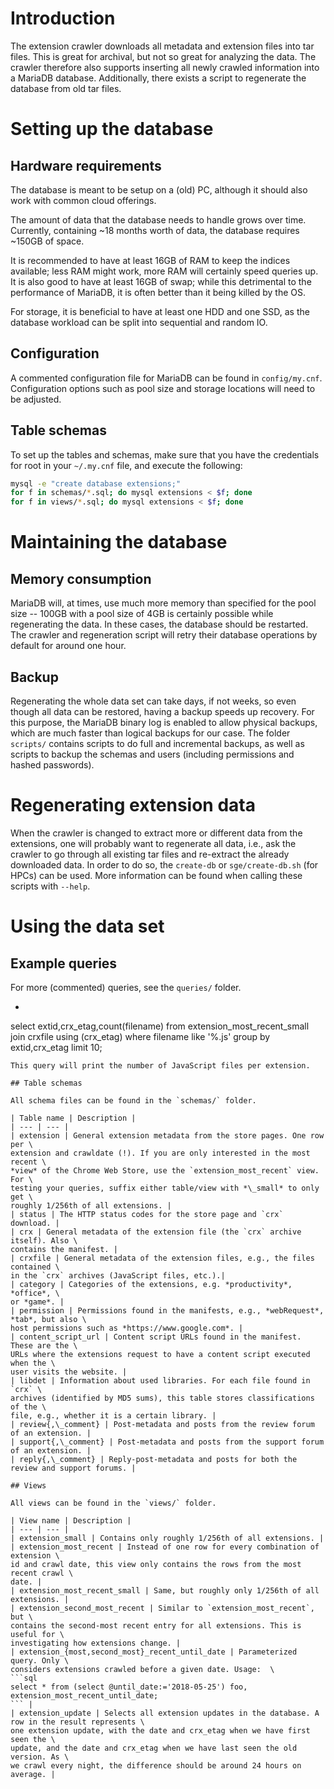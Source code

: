 # Introduction

The extension crawler downloads all metadata and extension files into tar files.
This is great for archival, but not so great for analyzing the data. The crawler
therefore also supports inserting all newly crawled information into a MariaDB
database.  Additionally, there exists a script to regenerate the database from
old tar files.


# Setting up the database

## Hardware requirements

The database is meant to be setup on a (old) PC, although it should also work
with common cloud offerings.

The amount of data that the database needs to handle grows over time. Currently,
containing ~18 months worth of data, the database requires ~150GB of space.

It is recommended to have at least 16GB of RAM to keep the indices available;
less RAM might work, more RAM will certainly speed queries up. It is also good
to have at least 16GB of swap; while this detrimental to the performance of
MariaDB, it is often better than it being killed by the OS.

For storage, it is beneficial to have at least one HDD and one SSD, as the
database workload can be split into sequential and random IO.


## Configuration

A commented configuration file for MariaDB can be found in `config/my.cnf`.
Configuration options such as pool size and storage locations will need to be
adjusted.

## Table schemas

To set up the tables and schemas, make sure that you have the credentials for
root in your `~/.my.cnf` file, and execute the following:
```bash
mysql -e "create database extensions;"
for f in schemas/*.sql; do mysql extensions < $f; done
for f in views/*.sql; do mysql extensions < $f; done
```

# Maintaining the database

## Memory consumption

MariaDB will, at times, use much more memory than specified for the pool size --
100GB with a pool size of 4GB is certainly possible while regenerating the data.
In these cases, the database should be restarted. The crawler and regeneration
script will retry their database operations by default for around one hour.

## Backup

Regenerating the whole data set can take days, if not weeks, so even though all
data can be restored, having a backup speeds up recovery. For this purpose, the
MariaDB binary log is enabled to allow physical backups, which are much faster
than logical backups for our case. The folder `scripts/` contains scripts to do
full and incremental backups, as well as scripts to backup the schemas and users
(including permissions and hashed passwords).

# Regenerating extension data

When the crawler is changed to extract more or different data from the
extensions, one will probably want to regenerate all data, i.e., ask the crawler
to go through all existing tar files and re-extract the already downloaded data.
In order to do so, the `create-db` or `sge/create-db.sh` (for HPCs) can be used.
More information can be found when calling these scripts with `--help`.

# Using the data set

## Example queries

For more (commented) queries, see the `queries/` folder.

- ```sql
select extid,crx_etag,count(filename) from extension_most_recent_small join crxfile using (crx_etag) where filename like '%.js' group by extid,crx_etag limit 10;
```
This query will print the number of JavaScript files per extension.

## Table schemas

All schema files can be found in the `schemas/` folder.

| Table name | Description |
| --- | --- |
| extension | General extension metadata from the store pages. One row per \
extension and crawldate (!). If you are only interested in the most recent \
*view* of the Chrome Web Store, use the `extension_most_recent` view. For \
testing your queries, suffix either table/view with *\_small* to only get \
roughly 1/256th of all extensions. |
| status | The HTTP status codes for the store page and `crx` download. |
| crx | General metadata of the extension file (the `crx` archive itself). Also \
contains the manifest. |
| crxfile | General metadata of the extension files, e.g., the files contained \
in the `crx` archives (JavaScript files, etc.).|
| category | Categories of the extensions, e.g. *productivity*, *office*, \
or *game*. |
| permission | Permissions found in the manifests, e.g., *webRequest*, *tab*, but also \
host permissions such as *https://www.google.com*. |
| content_script_url | Content script URLs found in the manifest. These are the \
URLs where the extensions request to have a content script executed when the \
user visits the website. |
| libdet | Information about used libraries. For each file found in `crx` \
archives (identified by MD5 sums), this table stores classifications of the \
file, e.g., whether it is a certain library. |
| review{,\_comment} | Post-metadata and posts from the review forum of an extension. |
| support{,\_comment} | Post-metadata and posts from the support forum of an extension. |
| reply{,\_comment} | Reply-post-metadata and posts for both the review and support forums. |

## Views

All views can be found in the `views/` folder.

| View name | Description |
| --- | --- |
| extension_small | Contains only roughly 1/256th of all extensions. |
| extension_most_recent | Instead of one row for every combination of extension \
id and crawl date, this view only contains the rows from the most recent crawl \
date. |
| extension_most_recent_small | Same, but roughly only 1/256th of all extensions. |
| extension_second_most_recent | Similar to `extension_most_recent`, but \
contains the second-most recent entry for all extensions. This is useful for \
investigating how extensions change. |
| extension_{most,second_most}_recent_until_date | Parameterized query. Only \
considers extensions crawled before a given date. Usage:  \
```sql
select * from (select @until_date:='2018-05-25') foo, extension_most_recent_until_date;
``` |
| extension_update | Selects all extension updates in the database. A row in the result represents \
one extension update, with the date and crx_etag when we have first seen the \
update, and the date and crx_etag when we have last seen the old version. As \
we crawl every night, the difference should be around 24 hours on average. |

